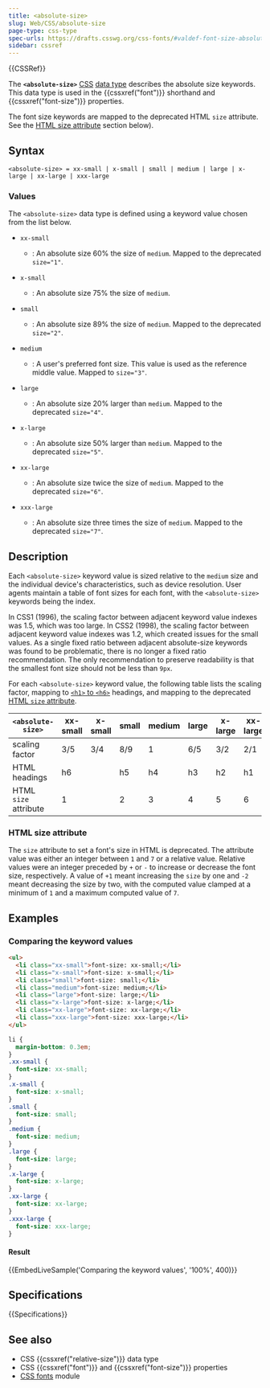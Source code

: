 ```yaml
---
title: <absolute-size>
slug: Web/CSS/absolute-size
page-type: css-type
spec-urls: https://drafts.csswg.org/css-fonts/#valdef-font-size-absolute-size
sidebar: cssref
---
```


{{CSSRef}}

The **`<absolute-size>`** [CSS](/en-US/docs/Web/CSS) [data type](/en-US/docs/Web/CSS/CSS_Types) describes the absolute size keywords. This data type is used in the {{cssxref("font")}} shorthand and {{cssxref("font-size")}} properties.

The font size keywords are mapped to the deprecated HTML `size` attribute. See the [HTML size attribute](#html_size_attribute) section below).

## Syntax

```plain
<absolute-size> = xx-small | x-small | small | medium | large | x-large | xx-large | xxx-large
```

### Values

The `<absolute-size>` data type is defined using a keyword value chosen from the list below.

- `xx-small`

  - : An absolute size 60% the size of `medium`. Mapped to the deprecated `size="1"`.

- `x-small`

  - : An absolute size 75% the size of `medium`.

- `small`

  - : An absolute size 89% the size of `medium`. Mapped to the deprecated `size="2"`.

- `medium`

  - : A user's preferred font size. This value is used as the reference middle value. Mapped to `size="3"`.

- `large`

  - : An absolute size 20% larger than `medium`. Mapped to the deprecated `size="4"`.

- `x-large`

  - : An absolute size 50% larger than `medium`. Mapped to the deprecated `size="5"`.

- `xx-large`

  - : An absolute size twice the size of `medium`. Mapped to the deprecated `size="6"`.

- `xxx-large`
  - : An absolute size three times the size of `medium`. Mapped to the deprecated `size="7"`.

## Description

Each `<absolute-size>` keyword value is sized relative to the `medium` size and the individual device's characteristics, such as device resolution. User agents maintain a table of font sizes for each font, with the `<absolute-size>` keywords being the index.

In CSS1 (1996), the scaling factor between adjacent keyword value indexes was 1.5, which was too large. In CSS2 (1998), the scaling factor between adjacent keyword value indexes was 1.2, which created issues for the small values. As a single fixed ratio between adjacent absolute-size keywords was found to be problematic, there is no longer a fixed ratio recommendation. The only recommendation to preserve readability is that the smallest font size should not be less than `9px`.

For each `<absolute-size>` keyword value, the following table lists the scaling factor, mapping to [`<h1>` to `<h6>`](/en-US/docs/Web/HTML/Element/Heading_Elements) headings, and mapping to the deprecated [HTML `size` attribute](#html_size_attribute).

| `<absolute-size>`     | xx-small | x-small | small | medium | large | x-large | xx-large | xxx-large |
| --------------------- | -------- | ------- | ----- | ------ | ----- | ------- | -------- | --------- |
| scaling factor        | 3/5      | 3/4     | 8/9   | 1      | 6/5   | 3/2     | 2/1      | 3/1       |
| HTML headings         | h6       |         | h5    | h4     | h3    | h2      | h1       |           |
| HTML `size` attribute | 1        |         | 2     | 3      | 4     | 5       | 6        | 7         |

### HTML size attribute

The `size` attribute to set a font's size in HTML is deprecated. The attribute value was either an integer between `1` and `7` or a relative value. Relative values were an integer preceded by `+` or `-` to increase or decrease the font size, respectively. A value of `+1` meant increasing the `size` by one and `-2` meant decreasing the size by two, with the computed value clamped at a minimum of `1` and a maximum computed value of `7`.

## Examples

### Comparing the keyword values

```html
<ul>
  <li class="xx-small">font-size: xx-small;</li>
  <li class="x-small">font-size: x-small;</li>
  <li class="small">font-size: small;</li>
  <li class="medium">font-size: medium;</li>
  <li class="large">font-size: large;</li>
  <li class="x-large">font-size: x-large;</li>
  <li class="xx-large">font-size: xx-large;</li>
  <li class="xxx-large">font-size: xxx-large;</li>
</ul>
```

```css
li {
  margin-bottom: 0.3em;
}
.xx-small {
  font-size: xx-small;
}
.x-small {
  font-size: x-small;
}
.small {
  font-size: small;
}
.medium {
  font-size: medium;
}
.large {
  font-size: large;
}
.x-large {
  font-size: x-large;
}
.xx-large {
  font-size: xx-large;
}
.xxx-large {
  font-size: xxx-large;
}
```

#### Result

{{EmbedLiveSample('Comparing the keyword values', '100%', 400)}}

## Specifications

{{Specifications}}

## See also

- CSS {{cssxref("relative-size")}} data type
- CSS {{cssxref("font")}} and {{cssxref("font-size")}} properties
- [CSS fonts](/en-US/docs/Web/CSS/CSS_fonts) module
